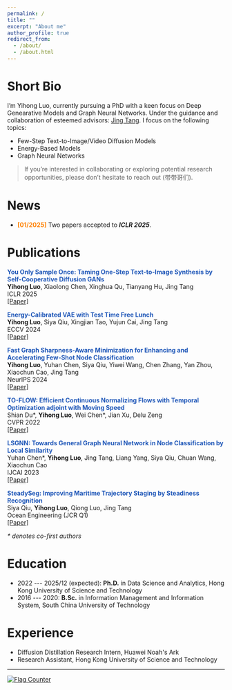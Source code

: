 ```yaml
---
permalink: /
title: ""
excerpt: "About me"
author_profile: true
redirect_from: 
  - /about/
  - /about.html
---
```



Short Bio
===
I’m Yihong Luo, currently pursuing a PhD with a keen focus on Deep Genearative Models and Graph Neural Networks. Under the guidance and collaboration of esteemed advisors: [Jing Tang](https://scholar.google.com/citations?hl=zh-CN&user=0S4cpyoAAAAJ). I focus on the following topics:
* Few-Step Text-to-Image/Video Diffusion Models
* Energy-Based Models
* Graph Neural Networks
  
> If you’re interested in collaborating or exploring potential research opportunities, please don’t hesitate to reach out (带带哥们). 


News
===
- **<font style = "color:#FF8000">[01/2025]</font>** Two papers accepted to ***ICLR 2025***.


Publications
===

<strong><font style="color:#1f57b8">You Only Sample Once: Taming One-Step Text-to-Image Synthesis by Self-Cooperative Diffusion GANs</font></strong><br />
**Yihong Luo**, Xiaolong Chen, Xinghua Qu, Tianyang Hu, Jing Tang <br />
ICLR 2025 <br />
[[Paper]](https://scholar.google.com/citations?view_op=view_citation&hl=en&user=9VfuwdsAAAAJ&citation_for_view=9VfuwdsAAAAJ:IjCSPb-OGe4C) <br />

<strong><font style="color:#1f57b8">Energy-Calibrated VAE with Test Time Free Lunch</font></strong><br />
**Yihong Luo**, Siya Qiu, Xingjian Tao, Yujun Cai, Jing Tang <br />
ECCV 2024 <br />
[[Paper]](https://scholar.google.com/citations?view_op=view_citation&hl=en&user=9VfuwdsAAAAJ&citation_for_view=9VfuwdsAAAAJ:2osOgNQ5qMEC) <br />

<strong><font style="color:#1f57b8">Fast Graph Sharpness-Aware Minimization for Enhancing and Accelerating Few-Shot Node Classification</font></strong><br />
**Yihong Luo**, Yuhan Chen, Siya Qiu, Yiwei Wang, Chen Zhang, Yan Zhou, Xiaochun Cao, Jing Tang <br />
NeurIPS 2024 <br />
[[Paper]](https://scholar.google.com/citations?view_op=view_citation&hl=en&user=9VfuwdsAAAAJ&citation_for_view=9VfuwdsAAAAJ:zYLM7Y9cAGgC) <br />

<strong><font style="color:#1f57b8">TO-FLOW: Efficient Continuous Normalizing Flows with Temporal Optimization adjoint with Moving Speed</font></strong><br />
Shian Du*, **Yihong Luo**, Wei Chen*, Jian Xu, Delu Zeng <br />
CVPR 2022 <br />
[[Paper]](https://scholar.google.com/citations?view_op=view_citation&hl=en&user=9VfuwdsAAAAJ&citation_for_view=9VfuwdsAAAAJ:qjMakFHDy7sC) <br />

<strong><font style="color:#1f57b8">LSGNN: Towards General Graph Neural Network in Node Classification by Local Similarity</font></strong><br />
Yuhan Chen*, **Yihong Luo**, Jing Tang, Liang Yang, Siya Qiu, Chuan Wang, Xiaochun Cao <br />
IJCAI 2023 <br />
[[Paper]](https://scholar.google.com/citations?view_op=view_citation&hl=en&user=9VfuwdsAAAAJ&citation_for_view=9VfuwdsAAAAJ:UeHWp8X0CEIC) <br />

<strong><font style="color:#1f57b8">SteadySeg: Improving Maritime Trajectory Staging by Steadiness Recognition</font></strong><br />
Siya Qiu, **Yihong Luo**, Qiong Luo, Jing Tang <br />
Ocean Engineering (JCR Q1) <br />
[[Paper]](https://scholar.google.com/citations?view_op=view_citation&hl=en&user=9VfuwdsAAAAJ&citation_for_view=9VfuwdsAAAAJ:Tyk-4Ss8FVUC) <br />

<em>* denotes co-first authors</em>


Education
===
* 2022 --- 2025/12 (expected): **Ph.D.** in Data Science and Analytics, Hong Kong University of Science and Technology
* 2016 --- 2020: **B.Sc.** in Information Management and Information System, 	South China University of Technology

Experience
===
* <div>Diffusion Distillation Research Intern, Huawei Noah's Ark</div> 
* <div>Research Assistant, Hong Kong University of Science and Technology</div> 

---
<script>
document.write("Last modifid at: "+document.lastModified+"" )
</script>

<a href="https://info.flagcounter.com/kdvh"><img src="https://s11.flagcounter.com/map/kdvh/size_s/txt_000000/border_CCCCCC/pageviews_1/viewers_0/flags_0/" alt="Flag Counter" border="0"></a>
